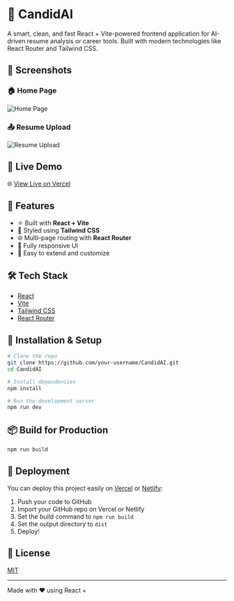 
# 🧠 CandidAI

A smart, clean, and fast React + Vite-powered frontend application for AI-driven resume analysis or career tools. Built with modern technologies like React Router and Tailwind CSS.

## 📸 Screenshots

### 🏠 Home Page
![Home Page]([https://your-vercel-deployment.vercel.app/homepage.png](https://github.com/Ashwinbh-28/CandidAI/blob/69d8e84881cf083410910e6885a2c2c6c90b125e/Screenshot%202025-08-04%20014712.png))

### 📤 Resume Upload
![Resume Upload]([https://your-vercel-deployment.vercel.app/uploadPage.png](https://github.com/Ashwinbh-28/CandidAI/blob/85ada6535e9f1ea4c3a464c752a45b747e5954d5/Screenshot%202025-08-04%20014740.png))

## 🚀 Live Demo

🌐 [View Live on Vercel](https://candid-ai-seven.vercel.app/)

## 📁 Features

- ⚛️ Built with **React + Vite**
- 🎨 Styled using **Tailwind CSS**
- 🌐 Multi-page routing with **React Router**
- 📱 Fully responsive UI
- 🧪 Easy to extend and customize

## 🛠️ Tech Stack

- [React](https://reactjs.org/)
- [Vite](https://vitejs.dev/)
- [Tailwind CSS](https://tailwindcss.com/)
- [React Router](https://reactrouter.com/)

## 🔧 Installation & Setup

```bash
# Clone the repo
git clone https://github.com/your-username/CandidAI.git
cd CandidAI

# Install dependencies
npm install

# Run the development server
npm run dev
```

## 📦 Build for Production

```bash
npm run build
```

## 🚀 Deployment

You can deploy this project easily on [Vercel](https://vercel.com/) or [Netlify](https://www.netlify.com/):

1. Push your code to GitHub
2. Import your GitHub repo on Vercel or Netlify
3. Set the build command to `npm run build`
4. Set the output directory to `dist`
5. Deploy!

## 🧾 License

[MIT](./LICENSE)

---

Made with ❤️ using React +
